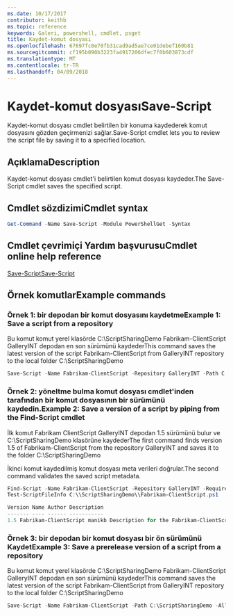 ```yaml
---
ms.date: 10/17/2017
contributor: keithb
ms.topic: reference
keywords: Galeri, powershell, cmdlet, psget
title: Kaydet-komut dosyası
ms.openlocfilehash: 67697fc0e70fb31cad9ad5ae7ce01debef160b81
ms.sourcegitcommit: cf195b090b3223fa4917206dfec7f0b603873cdf
ms.translationtype: MT
ms.contentlocale: tr-TR
ms.lasthandoff: 04/09/2018
---
```

# <a name="save-script"></a><span data-ttu-id="70df7-103">Kaydet-komut dosyası</span><span class="sxs-lookup"><span data-stu-id="70df7-103">Save-Script</span></span>

<span data-ttu-id="70df7-104">Kaydet-komut dosyası cmdlet belirtilen bir konuma kaydederek komut dosyasını gözden geçirmenizi sağlar.</span><span class="sxs-lookup"><span data-stu-id="70df7-104">Save-Script cmdlet lets you to review the script file by saving it to a specified location.</span></span>

## <a name="description"></a><span data-ttu-id="70df7-105">Açıklama</span><span class="sxs-lookup"><span data-stu-id="70df7-105">Description</span></span>

<span data-ttu-id="70df7-106">Kaydet-komut dosyası cmdlet'i belirtilen komut dosyası kaydeder.</span><span class="sxs-lookup"><span data-stu-id="70df7-106">The Save-Script cmdlet saves the specified script.</span></span>

## <a name="cmdlet-syntax"></a><span data-ttu-id="70df7-107">Cmdlet sözdizimi</span><span class="sxs-lookup"><span data-stu-id="70df7-107">Cmdlet syntax</span></span>

```powershell
Get-Command -Name Save-Script -Module PowerShellGet -Syntax
```
## <a name="cmdlet-online-help-reference"></a><span data-ttu-id="70df7-108">Cmdlet çevrimiçi Yardım başvurusu</span><span class="sxs-lookup"><span data-stu-id="70df7-108">Cmdlet online help reference</span></span>

[<span data-ttu-id="70df7-109">Save-Script</span><span class="sxs-lookup"><span data-stu-id="70df7-109">Save-Script</span></span>](http://go.microsoft.com/fwlink/?LinkId=619786)

## <a name="example-commands"></a><span data-ttu-id="70df7-110">Örnek komutlar</span><span class="sxs-lookup"><span data-stu-id="70df7-110">Example commands</span></span>

### <a name="example-1-save-a-script-from-a-repository"></a><span data-ttu-id="70df7-111">Örnek 1: bir depodan bir komut dosyasını kaydetme</span><span class="sxs-lookup"><span data-stu-id="70df7-111">Example 1: Save a script from a repository</span></span>
<span data-ttu-id="70df7-112">Bu komut komut yerel klasörde C:\ScriptSharingDemo Fabrikam-ClientScript GalleryINT depodan en son sürümünü kaydeder</span><span class="sxs-lookup"><span data-stu-id="70df7-112">This command saves the latest version of the script Fabrikam-ClientScript from GalleryINT repository to the local folder C:\ScriptSharingDemo</span></span>

```powershell
Save-Script -Name Fabrikam-ClientScript -Repository GalleryINT -Path C:\ScriptSharingDemo
```

### <a name="example-2-save-a-version-of-a-script-by-piping-from-the-find-script-cmdlet"></a><span data-ttu-id="70df7-113">Örnek 2: yöneltme bulma komut dosyası cmdlet'inden tarafından bir komut dosyasının bir sürümünü kaydedin.</span><span class="sxs-lookup"><span data-stu-id="70df7-113">Example 2: Save a version of a script by piping from the Find-Script cmdlet</span></span>

<span data-ttu-id="70df7-114">İlk komut Fabrikam ClientScript GalleryINT depodan 1.5 sürümünü bulur ve C:\ScriptSharingDemo klasörüne kaydeder</span><span class="sxs-lookup"><span data-stu-id="70df7-114">The first command finds version 1.5 of Fabrikam-ClientScript from the repository GalleryINT and saves it to the folder C:\ScriptSharingDemo</span></span>

<span data-ttu-id="70df7-115">İkinci komut kaydedilmiş komut dosyası meta verileri doğrular.</span><span class="sxs-lookup"><span data-stu-id="70df7-115">The second command validates the saved script metadata.</span></span>

```powershell
Find-Script -Name Fabrikam-ClientScript -Repository GalleryINT -RequiredVersion 1.5 | Save-Script -Path C:\\ScriptSharingDemo
Test-ScriptFileInfo C:\\ScriptSharingDemo\\Fabrikam-ClientScript.ps1

Version Name Author Description
------- ---- ------ -----------
1.5 Fabrikam-ClientScript manikb Description for the Fabrikam-ClientScript script
```

### <a name="example-3-save-a-prerelease-version-of-a-script-from-a-repository"></a><span data-ttu-id="70df7-116">Örnek 3: bir depodan bir komut dosyası bir ön sürümünü Kaydet</span><span class="sxs-lookup"><span data-stu-id="70df7-116">Example 3: Save a prerelease version of a script from a repository</span></span>
<span data-ttu-id="70df7-117">Bu komut komut yerel klasörde C:\ScriptSharingDemo Fabrikam-ClientScript GalleryINT depodan en son sürümünü kaydeder</span><span class="sxs-lookup"><span data-stu-id="70df7-117">This command saves the latest version of the script Fabrikam-ClientScript from GalleryINT repository to the local folder C:\ScriptSharingDemo</span></span>

```powershell
Save-Script -Name Fabrikam-ClientScript -Path C:\ScriptSharingDemo -AllowPrerelease
```